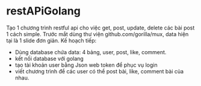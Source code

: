 # restAPiGolang
Tạo 1 chương trình restful api cho việc get, post, update, delete các bài post 1 cách simple.
Trước mắt dùng thư viện github.com/gorilla/mux, data hiện tại là 1 slide đơn giản.
Kế hoạch tiếp: 
 - Dùng database chứa data: 4 bảng, user, post, like, comment.
 - kết nối database với golang
 - tạo tài khoản user bằng Json web token để phục vụ login
 - viết chương trình để các user có thể post bài, like, comment bài của nhau.
